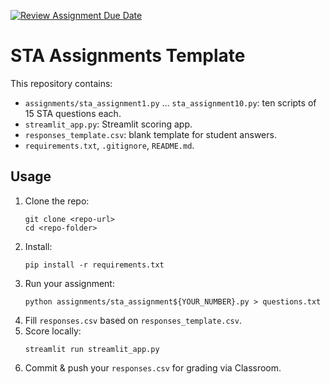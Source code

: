 [![Review Assignment Due Date](https://classroom.github.com/assets/deadline-readme-button-22041afd0340ce965d47ae6ef1cefeee28c7c493a6346c4f15d667ab976d596c.svg)](https://classroom.github.com/a/CUT9DUrJ)
# STA Assignments Template

This repository contains:

- `assignments/sta_assignment1.py` … `sta_assignment10.py`: ten scripts of 15 STA questions each.
- `streamlit_app.py`: Streamlit scoring app.
- `responses_template.csv`: blank template for student answers.
- `requirements.txt`, `.gitignore`, `README.md`.

## Usage

1. Clone the repo:
   ```
   git clone <repo-url>
   cd <repo-folder>
   ```
2. Install:
   ```
   pip install -r requirements.txt
   ```
3. Run your assignment:
   ```
   python assignments/sta_assignment${YOUR_NUMBER}.py > questions.txt
   ```
4. Fill `responses.csv` based on `responses_template.csv`.
5. Score locally:
   ```
   streamlit run streamlit_app.py
   ```
6. Commit & push your `responses.csv` for grading via Classroom.


